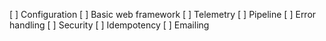 [ ] Configuration
[ ] Basic web framework
[ ] Telemetry
[ ] Pipeline
[ ] Error handling
[ ] Security
[ ] Idempotency
[ ] Emailing